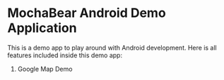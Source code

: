 # MochaBear Android Demo Application

This is a demo app to play around with Android development. Here is all features included inside
this demo app:

1. Google Map Demo

